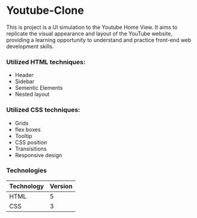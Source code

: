 # Youtube-Clone

This is project is a UI simulation to the Youtube Home View. It aims to replicate the visual appearance and layout of the YouTube website, providing a learning opportunity to understand and practice front-end web development skills.

### Utilized HTML techniques:
- Header
- Sidebar
- Sementic Elements
- Nested layout

### Utilized CSS techniques:
- Grids
- flex boxes
- Tooltip
- CSS position
- Transisitions
- Responsive design

### Technologies
| Technology | Version |
| ---------  | ------- |
|   HTML     |   5     |
|   CSS      |   3     |
